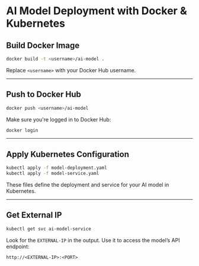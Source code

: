 #  AI Model Deployment with Docker & Kubernetes

##  Build Docker Image

```bash
docker build -t <username>/ai-model .
```

Replace `<username>` with your Docker Hub username.

---

##  Push to Docker Hub

```bash
docker push <username>/ai-model
```

Make sure you're logged in to Docker Hub:

```bash
docker login
```

---

##  Apply Kubernetes Configuration

```bash
kubectl apply -f model-deployment.yaml
kubectl apply -f model-service.yaml
```

These files define the deployment and service for your AI model in Kubernetes.

---

##  Get External IP

```bash
kubectl get svc ai-model-service
```

Look for the `EXTERNAL-IP` in the output. Use it to access the model’s API endpoint:

```
http://<EXTERNAL-IP>:<PORT>
```




